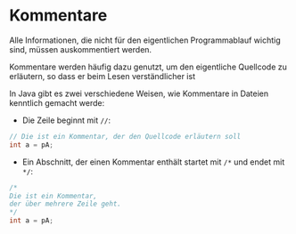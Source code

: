 # Kommentare

Alle Informationen, die nicht für den eigentlichen Programmablauf wichtig sind, müssen auskommentiert werden.

Kommentare werden häufig dazu genutzt, um den eigentliche Quellcode zu erläutern, so dass er beim Lesen verständlicher ist

In Java gibt es zwei verschiedene Weisen, wie Kommentare in Dateien kenntlich gemacht werde:

* Die Zeile beginnt mit `//`:

```java
// Die ist ein Kommentar, der den Quellcode erläutern soll
int a = pA;
```

* Ein Abschnitt, der einen Kommentar enthält startet mit `/*` und endet mit `*/`:

```java
/*
Die ist ein Kommentar,
der über mehrere Zeile geht.
*/
int a = pA;
```

